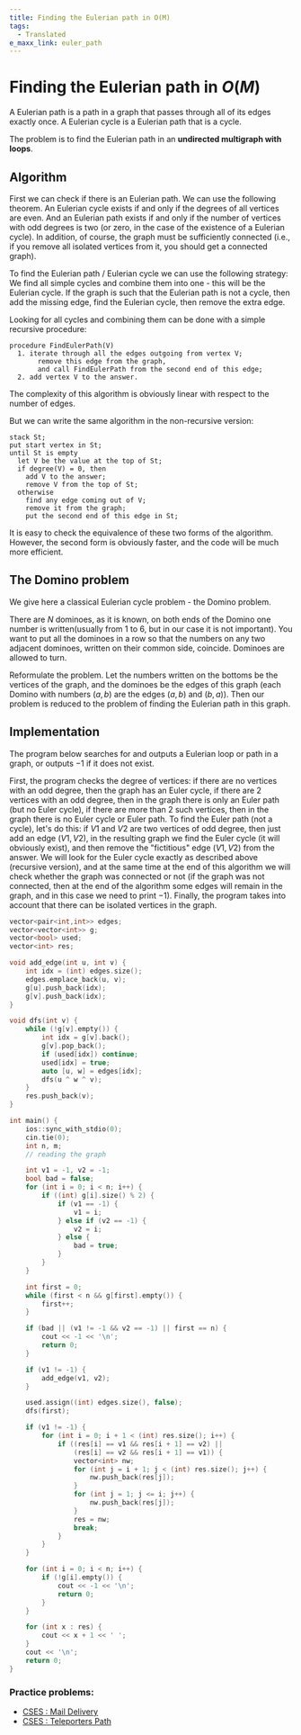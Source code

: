 ```yaml
---
title: Finding the Eulerian path in O(M)
tags:
  - Translated
e_maxx_link: euler_path
---
```

# Finding the Eulerian path in $O(M)$

A Eulerian path is a path in a graph that passes through all of its edges exactly once.
A Eulerian cycle is a Eulerian path that is a cycle.

The problem is to find the Eulerian path in an **undirected multigraph with loops**.

## Algorithm

First we can check if there is an Eulerian path.
We can use the following theorem. An Eulerian cycle exists if and only if the degrees of all vertices are even.
And an Eulerian path exists if and only if the number of vertices with odd degrees is two (or zero, in the case of the existence of a Eulerian cycle).
In addition, of course, the graph must be sufficiently connected (i.e., if you remove all isolated vertices from it, you should get a connected graph).

To find the Eulerian path / Eulerian cycle we can use the following strategy:
We find all simple cycles and combine them into one - this will be the Eulerian cycle.
If the graph is such that the Eulerian path is not a cycle, then add the missing edge, find the Eulerian cycle, then remove the extra edge.

Looking for all cycles and combining them can be done with a simple recursive procedure:

```nohighlight
procedure FindEulerPath(V)
  1. iterate through all the edges outgoing from vertex V;
       remove this edge from the graph,
       and call FindEulerPath from the second end of this edge;
  2. add vertex V to the answer.
```

The complexity of this algorithm is obviously linear with respect to the number of edges.

But we can write the same algorithm in the non-recursive version:

```nohighlight
stack St;
put start vertex in St;
until St is empty
  let V be the value at the top of St;
  if degree(V) = 0, then
    add V to the answer;
    remove V from the top of St;
  otherwise
    find any edge coming out of V;
    remove it from the graph;
    put the second end of this edge in St;
```

It is easy to check the equivalence of these two forms of the algorithm. However, the second form is obviously faster, and the code will be much more efficient.

## The Domino problem

We give here a classical Eulerian cycle problem - the Domino problem.

There are $N$ dominoes, as it is known, on both ends of the Domino one number is written(usually from 1 to 6, but in our case it is not important). You want to put all the dominoes in a row so that the numbers on any two adjacent dominoes, written on their common side, coincide. Dominoes are allowed to turn.

Reformulate the problem. Let the numbers written on the bottoms be the vertices of the graph, and the dominoes be the edges of this graph (each Domino with numbers $(a,b)$ are the edges $(a,b)$ and $(b, a)$). Then our problem is reduced to the problem of finding the Eulerian path in this graph.

## Implementation

The program below searches for and outputs a Eulerian loop or path in a graph, or outputs $-1$ if it does not exist.

First, the program checks the degree of vertices: if there are no vertices with an odd degree, then the graph has an Euler cycle, if there are $2$ vertices with an odd degree, then in the graph there is only an Euler path (but no Euler cycle), if there are more than $2$ such vertices, then in the graph there is no Euler cycle or Euler path.
To find the Euler path (not a cycle), let's do this: if $V1$ and $V2$ are two vertices of odd degree, then just add an edge $(V1, V2)$, in the resulting graph we find the Euler cycle (it will obviously exist), and then remove the "fictitious" edge $(V1, V2)$ from the answer.
We will look for the Euler cycle exactly as described above (recursive version), and at the same time at the end of this algorithm we will check whether the graph was connected or not (if the graph was not connected, then at the end of the algorithm some edges will remain in the graph, and in this case we need to print $-1$).
Finally, the program takes into account that there can be isolated vertices in the graph.

```cpp
vector<pair<int,int>> edges;
vector<vector<int>> g;
vector<bool> used;
vector<int> res;

void add_edge(int u, int v) {
    int idx = (int) edges.size();
    edges.emplace_back(u, v);
    g[u].push_back(idx);
    g[v].push_back(idx);
}

void dfs(int v) {
    while (!g[v].empty()) {
        int idx = g[v].back();
        g[v].pop_back();
        if (used[idx]) continue;
        used[idx] = true;
        auto [u, w] = edges[idx];
        dfs(u ^ w ^ v);
    }
    res.push_back(v);
}

int main() {
    ios::sync_with_stdio(0);
    cin.tie(0);
    int n, m;
    // reading the graph

    int v1 = -1, v2 = -1;
    bool bad = false;
    for (int i = 0; i < n; i++) {
        if ((int) g[i].size() % 2) {
            if (v1 == -1) {
                v1 = i;
            } else if (v2 == -1) {
                v2 = i;
            } else {
                bad = true;
            }
        }
    }

    int first = 0;
    while (first < n && g[first].empty()) {
        first++;
    }

    if (bad || (v1 != -1 && v2 == -1) || first == n) {
        cout << -1 << '\n';
        return 0;
    }

    if (v1 != -1) {
        add_edge(v1, v2);
    }

    used.assign((int) edges.size(), false);
    dfs(first);

    if (v1 != -1) {
        for (int i = 0; i + 1 < (int) res.size(); i++) {
            if ((res[i] == v1 && res[i + 1] == v2) ||
                (res[i] == v2 && res[i + 1] == v1)) {
                vector<int> nw;
                for (int j = i + 1; j < (int) res.size(); j++) {
                    nw.push_back(res[j]);
                }
                for (int j = 1; j <= i; j++) {
                    nw.push_back(res[j]);
                }
                res = nw;
                break;
            }
        }
    }

    for (int i = 0; i < n; i++) {
        if (!g[i].empty()) {
            cout << -1 << '\n';
            return 0;
        }
    }

    for (int x : res) {
        cout << x + 1 << ' ';
    }
    cout << '\n';
    return 0;
}
```
### Practice problems:

- [CSES : Mail Delivery](https://cses.fi/problemset/task/1691)
- [CSES : Teleporters Path](https://cses.fi/problemset/task/1693)

